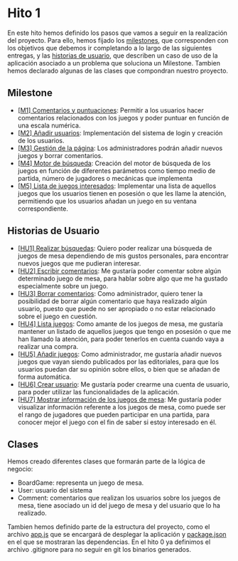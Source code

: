 # Hito 1

En este hito hemos definido los pasos que vamos a seguir en la realización del proyecto. Para ello, hemos fijado los [milestones](#Milestones), que corresponden con los objetivos que debemos ir completando a lo largo de las siguientes entregas, y las [historias de usuario](#historias-de-usuario), que describen un caso de uso de la aplicación asociado a un problema que soluciona un Milestone. Tambien hemos declarado algunas de las clases que compondran nuestro proyecto.

## Milestone

<ul>
    <li><a href="https://github.com/DavidCh33/CC/milestone/6">[M1] Comentarios y puntuaciones<a>: Permitir a los usuarios hacer comentarios relacionados con los juegos y poder puntuar en función de una escala numérica.
    <li><a href="https://github.com/DavidCh33/CC/milestone/5">[M2] Añadir usuarios<a>: Implementación del sistema de login y creación de los usuarios.</li>
    <li><a href="https://github.com/DavidCh33/CC/milestone/8">[M3] Gestión de la página<a>: Los administradores podrán añadir nuevos juegos y borrar comentarios.</li>
    <li><a href="https://github.com/DavidCh33/CC/milestone/1">[M4] Motor de búsqueda<a>: Creación del motor de búsqueda de los juegos en función de diferentes parámetros como tiempo medio de partida, número de jugadores o mecánicas que implementa</li>
    <li><a href="https://github.com/DavidCh33/CC/milestone/7">[M5] Lista de juegos interesados<a>: Implementar una lista de aquellos juegos que los usuarios tienen en posesión o que les llame la atención, permitiendo que los usuarios añadan un juego en su ventana correspondiente.</li>
</ul>

## Historias de Usuario

<ul>
    <li><a href="https://github.com/DavidCh33/CC/issues/1">[HU1] Realizar búsquedas<a>: Quiero poder realizar una búsqueda de juegos de mesa dependiendo de mis gustos personales, para encontrar nuevos juegos que me pudieran interesar.
    <li><a href="https://github.com/DavidCh33/CC/issues/2">[HU2] Escribir comentarios<a>: Me gustaría poder comentar sobre algún determinado juego de mesa, para hablar sobre algo que me ha gustado especialmente sobre un juego.</li>
    <li><a href="https://github.com/DavidCh33/CC/issues/3">[HU3] Borrar comentarios<a>: Como administrador, quiero tener la posibilidad de borrar algún comentario que haya realizado algún usuario, puesto que puede no ser apropiado o no estar relacionado sobre el juego en cuestión.</li>
    <li><a href="https://github.com/DavidCh33/CC/issues/4">[HU4] Lista juegos<a>: Como amante de los juegos de mesa, me gustaría mantener un listado de aquellos juegos que tengo en posesión o que me han llamado la atención, para poder tenerlos en cuenta cuando vaya a realizar una compra.</li>
    <li><a href="https://github.com/DavidCh33/CC/issues/5">[HU5] Añadir juegos<a>: Como administrador, me gustaría añadir nuevos juegos que vayan siendo publicados por las editoriales, para que los usuarios puedan dar su opinión sobre ellos, o bien que se añadan de forma automática.</li>
    <li><a href="https://github.com/DavidCh33/CC/issues/6">[HU6] Crear usuario<a>: Me gustaría poder crearme una cuenta de usuario, para poder utilizar las funcionalidades de la aplicación.</li>
    <li><a href="https://github.com/DavidCh33/CC/issues/7">[HU7] Mostrar información de los juegos de mesa<a>: Me gustaría poder visualizar información referente a los juegos de mesa, como puede ser el rango de jugadores que pueden participar en una partida, para conocer mejor el juego con el fin de saber si estoy interesado en él.</li>
</ul>

## Clases

Hemos creado diferentes clases que formarán parte de la lógica de negocio:

<ul>
    <li>BoardGame: representa un juego de mesa.</li>
    <li>User: usuario del sistema</li>
    <li>Comment: comentarios que realizan los usuarios sobre los juegos de mesa, tiene asociado un id del juego de mesa y del usuario que lo ha realizado.</li>
</ul>

Tambien hemos definido parte de la estructura del proyecto, como el archivo <a href="../app.js">app.js<a> que se encargará de desplegar la aplicación y <a href="../package.json">package.json<a> en el que se mostraran las dependencias. En el hito 0 ya definimos el archivo .gitignore para no seguir en git los binarios generados. 